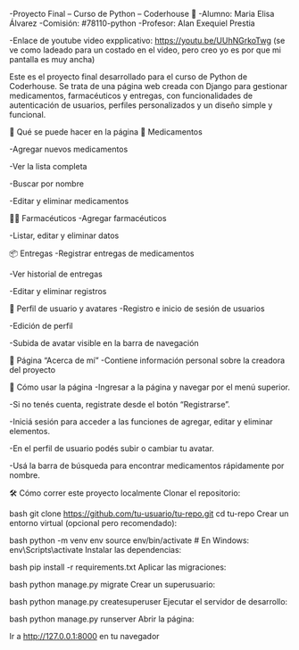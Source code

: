 -Proyecto Final – Curso de Python – Coderhouse 🐍
-Alumno: Maria Elisa Álvarez
-Comisión: #78110-python
-Profesor: Alan Exequiel Prestia


-Enlace de youtube video expplicativo: https://youtu.be/UUhNGrkoTwg (se ve como ladeado para un costado en el video, pero creo yo es por que mi pantalla es muy ancha)

Este es el proyecto final desarrollado para el curso de Python de Coderhouse. Se trata de una página web creada con Django para gestionar medicamentos, farmacéuticos y entregas, con funcionalidades de autenticación de usuarios, perfiles personalizados y un diseño simple y funcional.

🧪 Qué se puede hacer en la página
💊 Medicamentos

-Agregar nuevos medicamentos

-Ver la lista completa

-Buscar por nombre

-Editar y eliminar medicamentos

🧑‍⚕️ Farmacéuticos
-Agregar farmacéuticos

-Listar, editar y eliminar datos

📦 Entregas
-Registrar entregas de medicamentos

-Ver historial de entregas

-Editar y eliminar registros

👤 Perfil de usuario y avatares
-Registro e inicio de sesión de usuarios

-Edición de perfil

-Subida de avatar visible en la barra de navegación

📄 Página “Acerca de mí”
-Contiene información personal sobre la creadora del proyecto

🧭 Cómo usar la página
-Ingresar a la página y navegar por el menú superior.

-Si no tenés cuenta, registrate desde el botón “Registrarse”.

-Iniciá sesión para acceder a las funciones de agregar, editar y eliminar elementos.

-En el perfil de usuario podés subir o cambiar tu avatar.

-Usá la barra de búsqueda para encontrar medicamentos rápidamente por nombre.

🛠 Cómo correr este proyecto localmente
Clonar el repositorio:

bash
git clone https://github.com/tu-usuario/tu-repo.git
cd tu-repo
Crear un entorno virtual (opcional pero recomendado):

bash
python -m venv env
source env/bin/activate  # En Windows: env\Scripts\activate
Instalar las dependencias:

bash
pip install -r requirements.txt
Aplicar las migraciones:

bash
python manage.py migrate
Crear un superusuario:

bash
python manage.py createsuperuser
Ejecutar el servidor de desarrollo:

bash
python manage.py runserver
Abrir la página:

Ir a http://127.0.0.1:8000 en tu navegador
